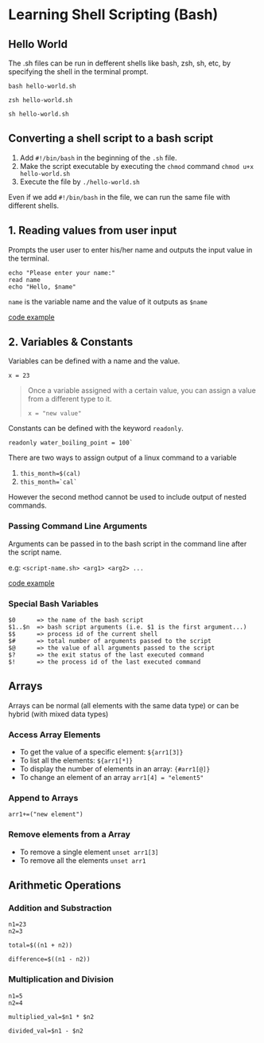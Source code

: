 # Learning Shell Scripting (Bash)
## Hello World
The .sh files can be run in defferent shells like bash, zsh, sh, etc, by specifying the shell in the terminal prompt. 
 
`bash hello-world.sh`

 `zsh hello-world.sh`
 
 `sh hello-world.sh` 

## Converting a shell script to a bash script
 1. Add `#!/bin/bash` in the beginning of the `.sh` file.
 2. Make the script executable by executing the `chmod` command `chmod u+x hello-world.sh`
 3. Execute the file by `./hello-world.sh`

Even if we add `#!/bin/bash` in the file, we can run the same file with different shells.

## 1. Reading values from user input
Prompts the user user to enter his/her name and outputs the input value in the terminal.
```
echo "Please enter your name:"
read name
echo "Hello, $name"
```

`name` is the variable name and the value of it outputs as `$name`

[code example](./1_read_values_user_prompts)

## 2. Variables & Constants
Variables can be defined with a name and the value. 

```
x = 23
```

> Once a variable assigned with a certain value, you can assign a value from a different type to it.
> 
> `x = "new value"`

Constants can be defined with the keyword `readonly`. 

```
readonly water_boiling_point = 100`
```

There are two ways to assign output of a linux command to a variable

1. `this_month=$(cal)`
2. ``this_month=`cal` ``

However the second method cannot be used to include output of nested commands. 

### Passing Command Line Arguments
Arguments can be passed in to the bash script in the command line after the script name. 

e.g: `<script-name.sh> <arg1> <arg2> ...`

[code example](./2_command_line_args)

### Special Bash Variables

```
$0      => the name of the bash script
$1..$n  => bash script arguments (i.e. $1 is the first argument...)
$$      => process id of the current shell
$#      => total number of arguments passed to the script
$@      => the value of all arguments passed to the script
$?      => the exit status of the last executed command
$!      => the process id of the last executed command
```

## Arrays
Arrays can be normal (all elements with the same data type) or can be hybrid (with mixed data types)

### Access Array Elements
- To get the value of a specific element: `${arr1[3]}`
- To list all the elements: `${arr1[*]}`
- To display the number of elements in an array: `{#arr1[@]}`
- To change an element of an array `arr1[4] = "element5"`

### Append to Arrays
`arr1+=("new element")`

### Remove elements from a Array
- To remove a single element `unset arr1[3]`
- To remove all the elements `unset arr1`
  

## Arithmetic Operations

### Addition and Substraction
```
n1=23
n2=3

total=$((n1 + n2))

difference=$((n1 - n2))
```

### Multiplication and Division
```
n1=5
n2=4

multiplied_val=$n1 * $n2

divided_val=$n1 - $n2
```

